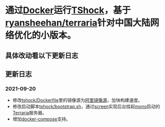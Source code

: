 # 通过[Docker](https://docker.io/)运行[TShock](https://github.com/Pryaxis/TShock)，基于[ryansheehan/terraria](https://github.com/ryansheehan/terraria)针对中国大陆网络优化的小版本。
## 具体改动看以下更新日志

## 更新日志
### 2021-09-20
- 修改[tshock/Dockerfile](/tshock/Dockerfile)里的镜像源为[阿里镜像源](https://developer.aliyun.com/mirror/)，加快构建速度。
- 修改启动脚本[tshock/bootstrap.sh](/tshock/bootstrap.sh)，通过[screen](https://wangchujiang.com/linux-command/c/screen.html)实现后台挂起[mono](https://www.mono-project.com/)启动的[Terraria](https://terraria.fandom.com/zh/wiki/Terraria_Wiki)服务器。
- 增加[docker-compose](https://docs.docker.com/compose/)支持。